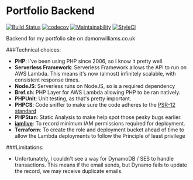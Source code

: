 # Portfolio Backend
[![Build Status](https://www.travis-ci.com/footballencarta/portfolio-backend.svg?branch=main)](https://www.travis-ci.com/footballencarta/portfolio-backend) [![codecov](https://codecov.io/gh/footballencarta/portfolio-backend/branch/main/graph/badge.svg?token=TNUFC8R5HQ)](https://codecov.io/gh/footballencarta/portfolio-backend) [![Maintainability](https://api.codeclimate.com/v1/badges/822b56afaa8eef1af1fb/maintainability)](https://codeclimate.com/github/footballencarta/portfolio-backend/maintainability) [![StyleCI](https://github.styleci.io/repos/354085678/shield?branch=main)](https://github.styleci.io/repos/354085678?branch=main)

Backend for my portfolio site on damonwilliams.co.uk

###Technical choices:

* **PHP**: I've been using PHP since 2006, so I know it pretty well.
* **Serverless Framework**: Serverless Framework allows the API to run on AWS Lambda. This means it's now (almost) 
  infinitely scalable, with consistent response times.
* **NodeJS**: Serverless runs on NodeJS, so is a required dependency
* **Bref.sh**: PHP Layer for AWS Lambda allowing PHP to be ran natively.
* **PHPUnit**: Unit testing, as that's pretty important.
* **PHPCS**: Code sniffer to make sure the code adheres to the [PSR-12 standard](https://www.php-fig.org/psr/psr-12/)
* **PHPStan**: Static Analysis to make help spot those pesky bugs earlier.
* **[iamlive](https://github.com/iann0036/iamlive)**: To record minimum IAM permissions required for deployment.
* **Terraform**: To create the role and deployment bucket ahead of time to allow the Lambda deployments to follow the 
  Principle of least privilege

###Limitations:

* Unfortunately, I couldn't see a way for DynamoDB / SES to handle transactions. This means if the email sends, but 
  Dynamo fails to update the record, we may receive duplicate emails.
